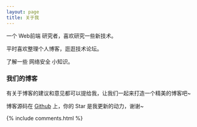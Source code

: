 ```yaml
---
layout: page
title: 关于我
---
```


一个 Web前端 研究者，喜欢研究一些新技术。
<p>
平时喜欢整理个人博客，逛逛技术论坛。
<p>
了解一些 网络安全 小知识。

<p>

<h3> 我们的博客 </h3>  

<p>

有关于博客的建议和意见都可以提给我，让我们一起来打造一个精美的博客吧~

<p>

博客源码在 <a target="_blank" href='https://github.com/bush1010/bush1010.github.io/'>Github</a> 上，你的 Star 是我更新的动力，谢谢~

<p>

<p>

<p>


{% include comments.html %}
